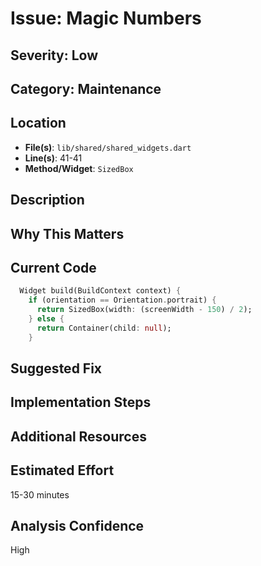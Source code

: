 # Issue: Magic Numbers

## Severity: Low

## Category: Maintenance

## Location
- **File(s)**: `lib/shared/shared_widgets.dart`
- **Line(s)**: 41-41
- **Method/Widget**: `SizedBox`

## Description


## Why This Matters


## Current Code
```dart
  Widget build(BuildContext context) {
    if (orientation == Orientation.portrait) {
      return SizedBox(width: (screenWidth - 150) / 2);
    } else {
      return Container(child: null);
    }
```

## Suggested Fix


## Implementation Steps


## Additional Resources


## Estimated Effort
15-30 minutes

## Analysis Confidence
High
